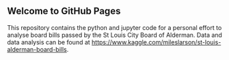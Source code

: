 ## Welcome to GitHub Pages

This repository contains the python and jupyter code for a personal effort to analyse board bills passed by the St Louis City Board of Alderman. Data and data analysis can be found at https://www.kaggle.com/mileslarson/st-louis-alderman-board-bills.
